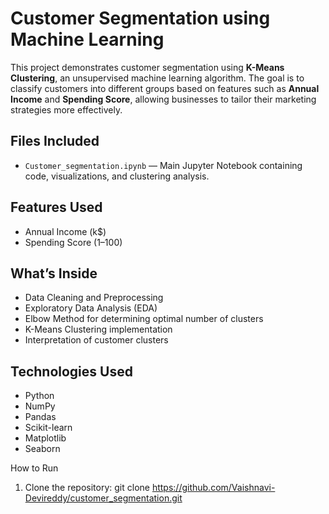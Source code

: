 #  Customer Segmentation using Machine Learning

This project demonstrates customer segmentation using **K-Means Clustering**, an unsupervised machine learning algorithm. The goal is to classify customers into different groups based on features such as **Annual Income** and **Spending Score**, allowing businesses to tailor their marketing strategies more effectively.

## Files Included

- `Customer_segmentation.ipynb` — Main Jupyter Notebook containing code, visualizations, and clustering analysis.

##  Features Used

- Annual Income (k$)
- Spending Score (1–100)

##  What’s Inside

- Data Cleaning and Preprocessing
- Exploratory Data Analysis (EDA)
- Elbow Method for determining optimal number of clusters
- K-Means Clustering implementation
- Interpretation of customer clusters

##  Technologies Used

- Python
- NumPy
- Pandas
- Scikit-learn
- Matplotlib
- Seaborn

 How to Run

1. Clone the repository:
   git clone https://github.com/Vaishnavi-Devireddy/customer_segmentation.git

